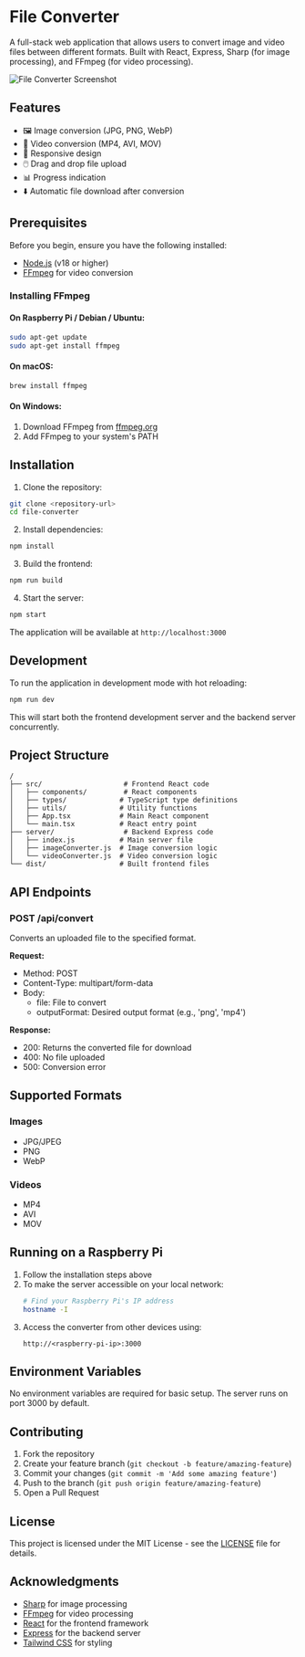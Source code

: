 # File Converter

A full-stack web application that allows users to convert image and video files between different formats. Built with React, Express, Sharp (for image processing), and FFmpeg (for video processing).

![File Converter Screenshot](https://images.unsplash.com/photo-1618609378039-b572f64c5b42?auto=format&fit=crop&q=80&w=800&h=400)

## Features

- 🖼️ Image conversion (JPG, PNG, WebP)
- 🎥 Video conversion (MP4, AVI, MOV)
- 📱 Responsive design
- 🖱️ Drag and drop file upload
- 📊 Progress indication
- ⬇️ Automatic file download after conversion

## Prerequisites

Before you begin, ensure you have the following installed:
- [Node.js](https://nodejs.org/) (v18 or higher)
- [FFmpeg](https://ffmpeg.org/) for video conversion

### Installing FFmpeg

#### On Raspberry Pi / Debian / Ubuntu:
```bash
sudo apt-get update
sudo apt-get install ffmpeg
```

#### On macOS:
```bash
brew install ffmpeg
```

#### On Windows:
1. Download FFmpeg from [ffmpeg.org](https://ffmpeg.org/download.html)
2. Add FFmpeg to your system's PATH

## Installation

1. Clone the repository:
```bash
git clone <repository-url>
cd file-converter
```

2. Install dependencies:
```bash
npm install
```

3. Build the frontend:
```bash
npm run build
```

4. Start the server:
```bash
npm start
```

The application will be available at `http://localhost:3000`

## Development

To run the application in development mode with hot reloading:

```bash
npm run dev
```

This will start both the frontend development server and the backend server concurrently.

## Project Structure

```
/
├── src/                    # Frontend React code
│   ├── components/         # React components
│   ├── types/             # TypeScript type definitions
│   ├── utils/             # Utility functions
│   ├── App.tsx            # Main React component
│   └── main.tsx           # React entry point
├── server/                 # Backend Express code
│   ├── index.js           # Main server file
│   ├── imageConverter.js  # Image conversion logic
│   └── videoConverter.js  # Video conversion logic
└── dist/                  # Built frontend files
```

## API Endpoints

### POST /api/convert
Converts an uploaded file to the specified format.

**Request:**
- Method: POST
- Content-Type: multipart/form-data
- Body:
  - file: File to convert
  - outputFormat: Desired output format (e.g., 'png', 'mp4')

**Response:**
- 200: Returns the converted file for download
- 400: No file uploaded
- 500: Conversion error

## Supported Formats

### Images
- JPG/JPEG
- PNG
- WebP

### Videos
- MP4
- AVI
- MOV

## Running on a Raspberry Pi

1. Follow the installation steps above
2. To make the server accessible on your local network:
   ```bash
   # Find your Raspberry Pi's IP address
   hostname -I
   ```
3. Access the converter from other devices using:
   ```
   http://<raspberry-pi-ip>:3000
   ```

## Environment Variables

No environment variables are required for basic setup. The server runs on port 3000 by default.

## Contributing

1. Fork the repository
2. Create your feature branch (`git checkout -b feature/amazing-feature`)
3. Commit your changes (`git commit -m 'Add some amazing feature'`)
4. Push to the branch (`git push origin feature/amazing-feature`)
5. Open a Pull Request

## License

This project is licensed under the MIT License - see the [LICENSE](LICENSE) file for details.

## Acknowledgments

- [Sharp](https://sharp.pixelplumbing.com/) for image processing
- [FFmpeg](https://ffmpeg.org/) for video processing
- [React](https://reactjs.org/) for the frontend framework
- [Express](https://expressjs.com/) for the backend server
- [Tailwind CSS](https://tailwindcss.com/) for styling